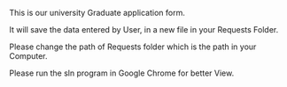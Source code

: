 This is our university Graduate application form.

It will save the data entered by User, in a new file in your Requests Folder.

Please change the path of Requests folder which is the path in your Computer.

Please run the sln program in Google Chrome for better View.
